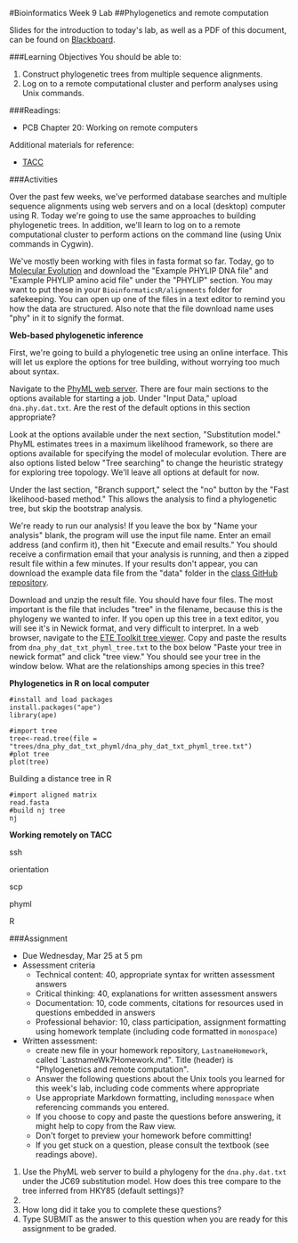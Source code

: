 #Bioinformatics Week 9 Lab
##Phylogenetics and remote computation

Slides for the introduction to today's lab, as well as a PDF of this document, can be found on [Blackboard](http://blackboard.uttyler.edu).

###Learning Objectives
You should be able to:

1. Construct phylogenetic trees from multiple sequence alignments.
2. Log on to a remote computational cluster and perform analyses using Unix commands.

###Readings:
* PCB Chapter 20: Working on remote computers

Additional materials for reference:
* [TACC](https://portal.tacc.utexas.edu)

###Activities

Over the past few weeks, we've performed database searches and multiple sequence alignments using web servers and on a local (desktop) computer using R. Today we're going to use the same approaches to building phylogenetic trees. In addition, we'll learn to log on to a remote computational cluster to perform actions on the command line (using Unix commands in Cygwin).

We've mostly been working with files in fasta format so far. Today, go to [Molecular Evolution](http://www.molecularevolution.org/resources/fileformats) and download the "Example PHYLIP DNA file" and "Example PHYLIP amino acid file" under the "PHYLIP" section. You may want to put these in your `BioinformaticsR/alignments` folder for safekeeping. You can open up one of the files in a text editor to remind you how the data are structured. Also note that the file download name uses "phy" in it to signify the format.

**Web-based phylogenetic inference**

First, we're going to build a phylogenetic tree using an online interface. This will let us explore the options for tree building, without worrying too much about syntax. 

Navigate to the [PhyML web server](http://www.atgc-montpellier.fr/phyml/). There are four main sections to the options available for starting a job. Under "Input Data," upload `dna.phy.dat.txt`. Are the rest of the default options in this section appropriate?

Look at the options available under the next section, "Substitution model." PhyML estimates trees in a maximum likelihood framework, so there are options available for specifying the model of molecular evolution. There are also options listed below "Tree searching" to change the heuristic strategy for exploring tree topology. We'll leave all options at default for now. 

Under the last section, "Branch support," select the "no" button by the "Fast likelihood-based method." This allows the analysis to find a phylogenetic tree, but skip the bootstrap analysis.

We're ready to run our analysis! If you leave the box by "Name your analysis" blank, the program will use the input file name. Enter an email address (and confirm it), then hit "Execute and email results." You should receive a confirmation email that your analysis is running, and then a zipped result file within a few minutes. If your results don't appear, you can download the example data file from the "data" folder in the [class GitHub repository](LINK).

Download and unzip the result file. You should have four files. The most important is the file that includes "tree" in the filename, because this is the phylogeny we wanted to infer. If you open up this tree in a text editor, you will see it's in Newick format, and very difficult to interpret. In a web browser, navigate to the [ETE Toolkit tree viewer](http://etetoolkit.org/treeview/). Copy and paste the results from `dna_phy_dat_txt_phyml_tree.txt` to the box below "Paste your tree in newick format" and click "tree view." You should see your tree in the window below. What are the relationships among species in this tree?

**Phylogenetics in R on local computer**

```
#install and load packages
install.packages("ape")
library(ape)
```

```
#import tree 
tree<-read.tree(file = "trees/dna_phy_dat_txt_phyml/dna_phy_dat_txt_phyml_tree.txt")
#plot tree
plot(tree)
```

Building a distance tree in R

```
#import aligned matrix
read.fasta
#build nj tree
nj
```

**Working remotely on TACC**

ssh

orientation

scp

phyml

R

###Assignment
* Due Wednesday, Mar 25 at 5 pm
* Assessment criteria
	* Technical content: 40, appropriate syntax for written assessment answers
	* Critical thinking: 40, explanations for written assessment answers
	* Documentation: 10, code comments, citations for resources used in questions embedded in answers
	* Professional behavior: 10, class participation, assignment formatting using homework template (including code formatted in `monospace`)
* Written assessment: 
	* create new file in your homework repository, `LastnameHomework`, called `LastnameWk7Homework.md". Title (header) is "Phylogenetics and remote computation".
	* Answer the following questions about the Unix tools you learned for this week's lab, including code comments where appropriate 				
	* Use appropriate Markdown formatting, including `monospace` when referencing commands you entered. 
	* If you choose to copy and paste the questions before answering, it might help to copy from the Raw view. 
	* Don't forget to preview your homework before committing! 
	* If you get stuck on a question, please consult the textbook (see readings above).
	
1. Use the PhyML web server to build a phylogeny for the `dna.phy.dat.txt` under the JC69 substitution model. How does this tree compare to the tree inferred from HKY85 (default settings)?
2. 
8. How long did it take you to complete these questions?
9. Type SUBMIT as the answer to this question when you are ready for this assignment to be graded.
